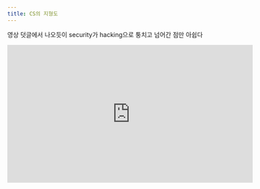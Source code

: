 ```yaml
---
title: CS의 지형도
---
```


영상 덧글에서 나오듯이 security가 hacking으로 퉁치고 넘어간 점만 아쉽다

<iframe width="560" height="315" src="https://www.youtube.com/embed/SzJ46YA_RaA?rel=0" frameborder="0" allow="autoplay; encrypted-media" allowfullscreen></iframe>
